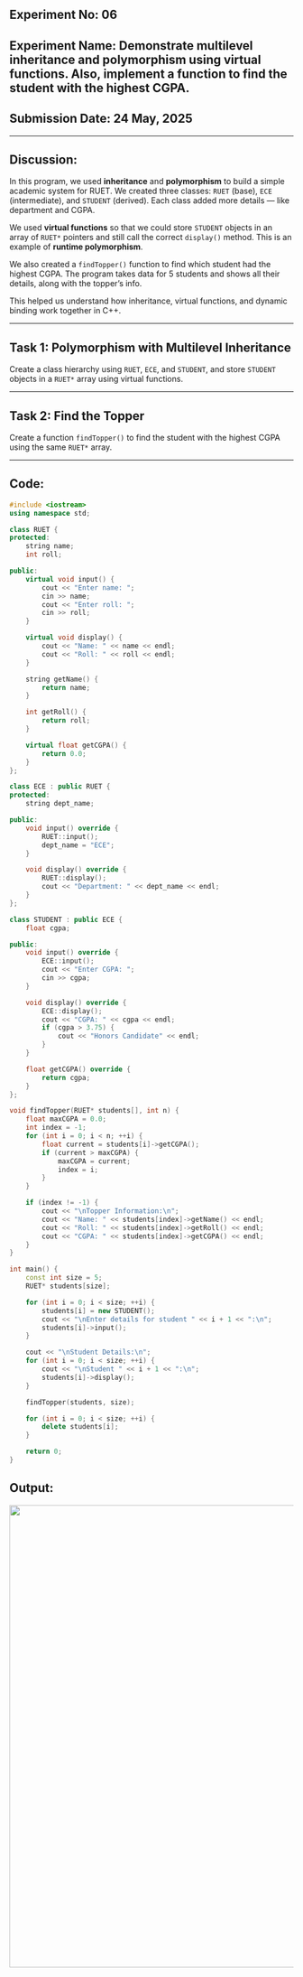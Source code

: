 ## **Experiment No: 06**

## **Experiment Name: Demonstrate multilevel inheritance and polymorphism using virtual functions. Also, implement a function to find the student with the highest CGPA.**

## **Submission Date: 24 May, 2025**

----------

## **Discussion:**

In this program, we used **inheritance** and **polymorphism** to build a simple academic system for RUET. We created three classes: `RUET` (base), `ECE` (intermediate), and `STUDENT` (derived). Each class added more details — like department and CGPA.

We used **virtual functions** so that we could store `STUDENT` objects in an array of `RUET*` pointers and still call the correct `display()` method. This is an example of **runtime polymorphism**.

We also created a `findTopper()` function to find which student had the highest CGPA. The program takes data for 5 students and shows all their details, along with the topper’s info.

This helped us understand how inheritance, virtual functions, and dynamic binding work together in C++.

----------

## **Task 1: Polymorphism with Multilevel Inheritance**

Create a class hierarchy using `RUET`, `ECE`, and `STUDENT`, and store `STUDENT` objects in a `RUET*` array using virtual functions.

----------

## **Task 2: Find the Topper**

Create a function `findTopper()` to find the student with the highest CGPA using the same `RUET*` array.

----------

## **Code:**
```cpp
#include <iostream>
using namespace std;

class RUET {
protected:
    string name;
    int roll;

public:
    virtual void input() {
        cout << "Enter name: ";
        cin >> name;
        cout << "Enter roll: ";
        cin >> roll;
    }

    virtual void display() {
        cout << "Name: " << name << endl;
        cout << "Roll: " << roll << endl;
    }

    string getName() {
        return name;
    }

    int getRoll() {
        return roll;
    }

    virtual float getCGPA() {
        return 0.0;
    }
};

class ECE : public RUET {
protected:
    string dept_name;

public:
    void input() override {
        RUET::input();
        dept_name = "ECE";
    }

    void display() override {
        RUET::display();
        cout << "Department: " << dept_name << endl;
    }
};

class STUDENT : public ECE {
    float cgpa;

public:
    void input() override {
        ECE::input();
        cout << "Enter CGPA: ";
        cin >> cgpa;
    }

    void display() override {
        ECE::display();
        cout << "CGPA: " << cgpa << endl;
        if (cgpa > 3.75) {
            cout << "Honors Candidate" << endl;
        }
    }

    float getCGPA() override {
        return cgpa;
    }
};

void findTopper(RUET* students[], int n) {
    float maxCGPA = 0.0;
    int index = -1;
    for (int i = 0; i < n; ++i) {
        float current = students[i]->getCGPA();
        if (current > maxCGPA) {
            maxCGPA = current;
            index = i;
        }
    }

    if (index != -1) {
        cout << "\nTopper Information:\n";
        cout << "Name: " << students[index]->getName() << endl;
        cout << "Roll: " << students[index]->getRoll() << endl;
        cout << "CGPA: " << students[index]->getCGPA() << endl;
    }
}

int main() {
    const int size = 5;
    RUET* students[size];

    for (int i = 0; i < size; ++i) {
        students[i] = new STUDENT();
        cout << "\nEnter details for student " << i + 1 << ":\n";
        students[i]->input();
    }

    cout << "\nStudent Details:\n";
    for (int i = 0; i < size; ++i) {
        cout << "\nStudent " << i + 1 << ":\n";
        students[i]->display();
    }

    findTopper(students, size);

    for (int i = 0; i < size; ++i) {
        delete students[i];
    }

    return 0;
}
```

## **Output:**
<p align="center">

<img width="1132" height="819" alt="Image" src="https://github.com/user-attachments/assets/39cc0e23-f601-40cd-847e-8796a1f6ade8" />

</p>
